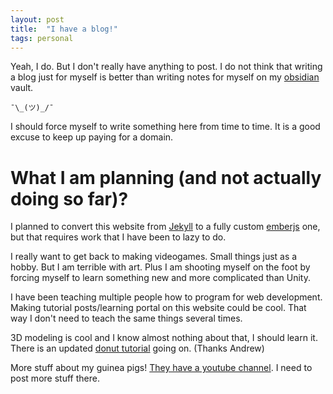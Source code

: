 ```yaml
---
layout: post
title:  "I have a blog!"
tags: personal
---
```

Yeah, I do. But I don't really have anything to post.
I do not think that writing a blog just for myself is better than writing notes for myself on my [obsidian](https://obsidian.md/) vault.

```¯\_(ツ)_/¯```

I should force myself to write something here from time to time. It is a good excuse to keep up paying for a domain.

# What I am planning (and not actually doing so far)?

I planned to convert this website from [Jekyll](https://jekyllrb.com/) to a fully custom [emberjs](https://emberjs.com/) one, but that requires work that I have been to lazy to do.

I really want to get back to making videogames. Small things just as a hobby. But I am terrible with art. Plus I am shooting myself on the foot by forcing myself to learn something new and more complicated than Unity.

I have been teaching multiple people how to program for web development. Making tutorial posts/learning portal on this website could be cool. That way I don't need to teach the same things several times.

3D modeling is cool and I know almost nothing about that, I should learn it. There is an updated [donut tutorial](https://www.youtube.com/watch?v=nIoXOplUvAw&list=PLjEaoINr3zgFX8ZsChQVQsuDSjEqdWMAD) going on. (Thanks Andrew)

More stuff about my guinea pigs! [They have a youtube channel](https://www.youtube.com/channel/UCMw5QduCsoVXLLZXSr001yQ). I need to post more stuff there.

